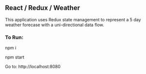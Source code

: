 ## React / Redux / Weather

This application uses Redux state management to represent a 5 day weather forecase with a uni-directional data flow.

### To Run:
npm i

npm start

Go to:
http://localhost:8080
